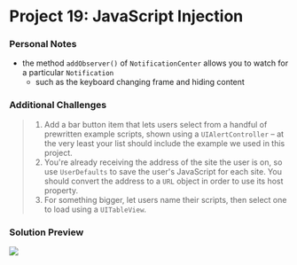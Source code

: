 # Project 19: JavaScript Injection

### Personal Notes
- the method `addObserver()` of `NotificationCenter` allows you to watch for a particular `Notification`
    - such as the keyboard changing frame and hiding content

### Additional Challenges
> 1. Add a bar button item that lets users select from a handful of prewritten example scripts, shown using a `UIAlertController` – at the very least your list should include the example we used in this project.
> 2. You're already receiving the address of the site the user is on, so use `UserDefaults` to save the user's JavaScript for each site. You should convert the address to a `URL` object in order to use its host property.
> 3. For something bigger, let users name their scripts, then select one to load using a `UITableView`.

### Solution Preview
<img src="https://user-images.githubusercontent.com/4438390/72658046-9a410580-3979-11ea-836d-a4964bd08ebf.png">
